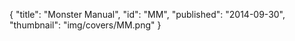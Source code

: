 {
  "title": "Monster Manual",
  "id": "MM",
  "published": "2014-09-30",
  "thumbnail": "img/covers/MM.png"
}
